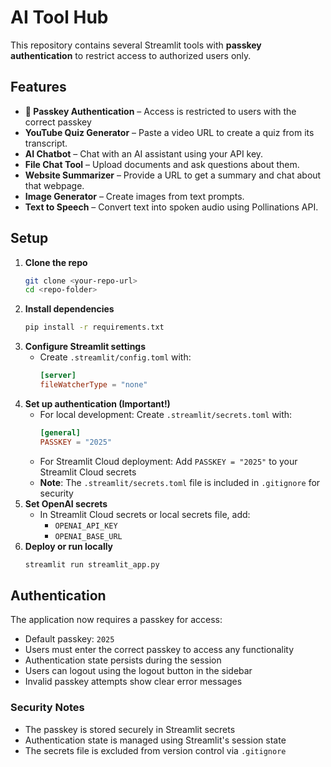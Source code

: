# AI Tool Hub

This repository contains several Streamlit tools with **passkey authentication** to restrict access to authorized users only.

## Features

- **🔐 Passkey Authentication** – Access is restricted to users with the correct passkey
- **YouTube Quiz Generator** – Paste a video URL to create a quiz from its transcript.
- **AI Chatbot** – Chat with an AI assistant using your API key.
- **File Chat Tool** – Upload documents and ask questions about them.
- **Website Summarizer** – Provide a URL to get a summary and chat about that webpage.
- **Image Generator** – Create images from text prompts.
- **Text to Speech** – Convert text into spoken audio using Pollinations API.

## Setup

1. **Clone the repo**
   ```bash
   git clone <your-repo-url>
   cd <repo-folder>
   ```
2. **Install dependencies**
   ```bash
   pip install -r requirements.txt
   ```
3. **Configure Streamlit settings**
   - Create `.streamlit/config.toml` with:
     ```toml
     [server]
     fileWatcherType = "none"
     ```
4. **Set up authentication (Important!)**
   - For local development: Create `.streamlit/secrets.toml` with:
     ```toml
     [general]
     PASSKEY = "2025"
     ```
   - For Streamlit Cloud deployment: Add `PASSKEY = "2025"` to your Streamlit Cloud secrets
   - **Note**: The `.streamlit/secrets.toml` file is included in `.gitignore` for security
5. **Set OpenAI secrets**
   - In Streamlit Cloud secrets or local secrets file, add:
     - `OPENAI_API_KEY`
     - `OPENAI_BASE_URL`
6. **Deploy or run locally**
   ```bash
   streamlit run streamlit_app.py
   ```

## Authentication

The application now requires a passkey for access:
- Default passkey: `2025`
- Users must enter the correct passkey to access any functionality
- Authentication state persists during the session
- Users can logout using the logout button in the sidebar
- Invalid passkey attempts show clear error messages

### Security Notes
- The passkey is stored securely in Streamlit secrets
- Authentication state is managed using Streamlit's session state
- The secrets file is excluded from version control via `.gitignore`

